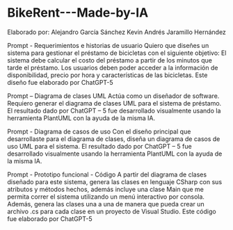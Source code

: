 # BikeRent---Made-by-IA

Elaborado por:
Alejandro García Sánchez
Kevin Andrés Jaramillo Hernández

Prompt - Requerimientos e historias de usuario
Quiero que diseñes un sistema para gestionar el préstamo de bicicletas con el siguiente objetivo:
El sistema debe calcular el costo del préstamo a partir de los minutos que tarde el préstamo. Los usuarios deben poder acceder a la información de disponibilidad, precio por hora y características de las bicicletas.
Este diseño fue elaborado por ChatGPT-5

Prompt – Diagrama de clases UML
Actúa como un diseñador de software. Requiero generar el diagrama de clases UML para el sistema de préstamo.
El resultado dado por ChatGPT – 5 fue desarrollado visualmente usando la herramienta PlantUML con la ayuda de la misma IA.

Prompt - Diagrama de casos de uso
Con el diseño principal que desarrollaste para el diagrama de clases, diseña un diagrama de casos de uso UML para el sistema.
El resultado dado por ChatGPT – 5 fue desarrollado visualmente usando la herramienta PlantUML con la ayuda de la misma IA.

Prompt - Prototipo funcional - Código
A partir del diagrama de clases diseñado para este sistema, genera las clases en lenguaje CSharp con sus atributos y métodos hechos, además incluye una clase Main que me permita correr el sistema utilizando un menú interactivo por consola. Además, genera las clases una a una de manera que pueda crear un archivo .cs para cada clase en un proyecto de Visual Studio.
Este código fue elaborado por ChatGPT-5
